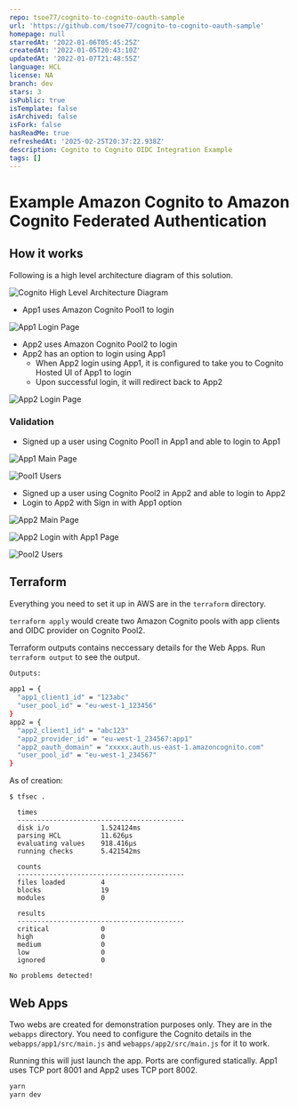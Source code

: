 ```yaml
---
repo: tsoe77/cognito-to-cognito-oauth-sample
url: 'https://github.com/tsoe77/cognito-to-cognito-oauth-sample'
homepage: null
starredAt: '2022-01-06T05:45:25Z'
createdAt: '2022-01-05T20:43:10Z'
updatedAt: '2022-01-07T21:48:55Z'
language: HCL
license: NA
branch: dev
stars: 3
isPublic: true
isTemplate: false
isArchived: false
isFork: false
hasReadMe: true
refreshedAt: '2025-02-25T20:37:22.938Z'
description: Cognito to Cognito OIDC Integration Example
tags: []
---
```


# Example Amazon Cognito to Amazon Cognito Federated Authentication

## How it works

Following is a high level architecture diagram of this solution.

![Cognito High Level Architecture Diagram](./docs/assets/cognito_highlevel.png)

- App1 uses Amazon Cognito Pool1 to login

![App1 Login Page](./docs/assets/app1_login.png)

- App2 uses Amazon Cognito Pool2 to login
- App2 has an option to login using App1
  - When App2 login using App1, it is configured to take you to Cognito Hosted UI of App1 to login
  - Upon successful login, it will redirect back to App2

![App2 Login Page](./docs/assets/app2_login.png)

### Validation

- Signed up a user using Cognito Pool1 in App1 and able to login to App1

![App1 Main Page](./docs/assets/app1_main.png)

![Pool1 Users](./docs/assets/cognito_pool1_users.png)

- Signed up a user using Cognito Pool2 in App2 and able to login to App2
- Login to App2 with Sign in with App1 option

![App2 Main Page](./docs/assets/app2_main.png)

![App2 Login with App1 Page](./docs/assets/app2_login_with_app1.png)

![Pool2 Users](./docs/assets/cognito_pool2_users.png)

## Terraform

Everything you need to set it up in AWS are in the `terraform` directory.

`terraform apply` would create two Amazon Cognito pools with app clients and OIDC provider on Cognito Pool2.

Terraform outputs contains neccessary details for the Web Apps. Run `terraform output` to see the output.

```sh
Outputs:

app1 = {
  "app1_client1_id" = "123abc"
  "user_pool_id" = "eu-west-1_123456"
}
app2 = {
  "app2_client1_id" = "abc123"
  "app2_provider_id" = "eu-west-1_234567:app1"
  "app2_oauth_domain" = "xxxxx.auth.us-east-1.amazoncognito.com"
  "user_pool_id" = "eu-west-1_234567"
}
```

As of creation:

```
$ tfsec .

  times
  ------------------------------------------
  disk i/o             1.524124ms
  parsing HCL          11.626µs
  evaluating values    918.416µs
  running checks       5.421542ms

  counts
  ------------------------------------------
  files loaded         4
  blocks               19
  modules              0

  results
  ------------------------------------------
  critical             0
  high                 0
  medium               0
  low                  0
  ignored              0

No problems detected!
```

## Web Apps

Two webs are created for demonstration purposes only. They are in the `webapps` directory. You need to configure the Cognito details in the `webapps/app1/src/main.js` and `webapps/app2/src/main.js` for it to work.

Running this will just launch the app. Ports are configured statically. App1 uses TCP port 8001 and App2 uses TCP port 8002.

```sh
yarn
yarn dev
```
